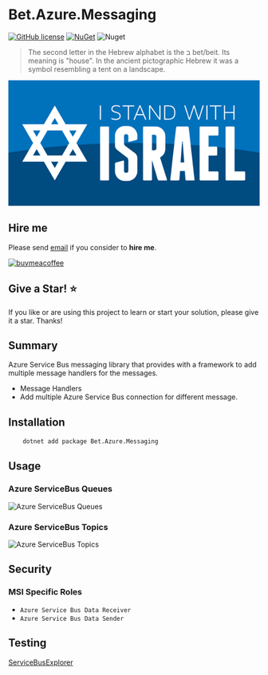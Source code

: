 # Bet.Azure.Messaging

[![GitHub license](https://img.shields.io/badge/license-MIT-blue.svg?style=flat-square)](https://raw.githubusercontent.com/kdcllc/Bet.Azure.Messaging/master/LICENSE)
[![NuGet](https://img.shields.io/nuget/v/Bet.Azure.Messaging.svg)](https://www.nuget.org/packages?q=Bet.Azure.Messaging)
![Nuget](https://img.shields.io/nuget/dt/Bet.Azure.Messaging)

> The second letter in the Hebrew alphabet is the ב bet/beit. Its meaning is "house". In the ancient pictographic Hebrew it was a symbol resembling a tent on a landscape.

![IStandWithIsrael](../../img/IStandWithIsrael.png)

## Hire me

Please send [email](mailto:info@kingdavidconsulting.com) if you consider to **hire me**.

[![buymeacoffee](https://www.buymeacoffee.com/assets/img/custom_images/orange_img.png)](https://www.buymeacoffee.com/vyve0og)

## Give a Star! :star:

If you like or are using this project to learn or start your solution, please give it a star. Thanks!

## Summary

Azure Service Bus messaging library that provides with a framework to add multiple message handlers for the messages.

- Message Handlers
- Add multiple Azure Service Bus connection for different message.

## Installation

```bash
    dotnet add package Bet.Azure.Messaging
```

## Usage

### Azure ServiceBus Queues

![Azure ServiceBus Queues](../../img/azure-servicebus-queues-communication.png)

### Azure ServiceBus Topics

![Azure ServiceBus Topics](../../img/azure-servicebus-topics-communication.png)

## Security

### MSI Specific Roles

- `Azure Service Bus Data Receiver`
- `Azure Service Bus Data Sender`

## Testing

[ServiceBusExplorer](https://github.com/paolosalvatori/ServiceBusExplorer)
